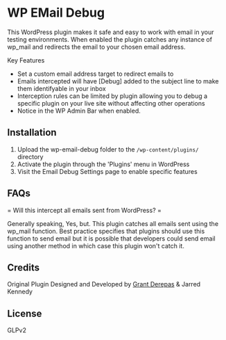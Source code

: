# WP EMail Debug

This WordPress plugin makes it safe and easy to work with email in your testing environments. When enabled the plugin catches any instance of wp_mail and redirects the email to your chosen email address.

Key Features

*   Set a custom email address target to redirect emails to
*   Emails intercepted will have [Debug] added to the subject line to make them identifyable in your inbox
*   Interception rules can be limited by plugin allowing you to debug a specific plugin on your live site without affecting other operations
*   Notice in the WP Admin Bar when enabled.

## Installation

1. Upload the wp-email-debug folder to the `/wp-content/plugins/` directory
2. Activate the plugin through the 'Plugins' menu in WordPress
3. Visit the Email Debug Settings page to enable specific features

## FAQs

= Will this intercept all emails sent from WordPress? =

Generally speaking, Yes, but. This plugin catches all emails sent using the wp_mail function. Best practice specifies that plugins should use this function to send email but it is possible that developers could send email using another method in which case this plugin won't catch it.

## Credits

Original Plugin Designed and Developed by [Grant Derepas](http://g-force.net) & Jarred Kennedy

## License

GLPv2
